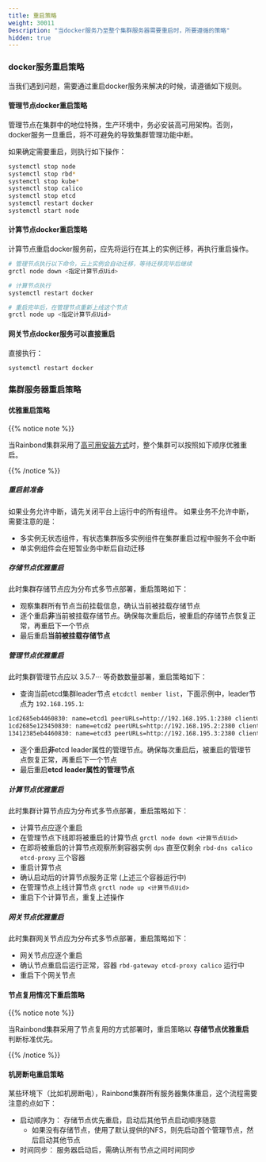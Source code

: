 ```yaml
---
title: 重启策略
weight: 30011
Description: "当docker服务乃至整个集群服务器需要重启时，所要遵循的策略"
hidden: true
---
```


### docker服务重启策略

当我们遇到问题，需要通过重启docker服务来解决的时候，请遵循如下规则。

#### 管理节点docker重启策略

管理节点在集群中的地位特殊，生产环境中，务必安装高可用架构。否则，docker服务一旦重启，将不可避免的导致集群管理功能中断。

如果确定需要重启，则执行如下操作：

```bash
systemctl stop node 
systemctl stop rbd*
systemctl stop kube*
systemctl stop calico 
systemctl stop etcd
systemctl restart docker
systemctl start node
```

#### 计算节点docker重启策略

计算节点重启docker服务前，应先将运行在其上的实例迁移，再执行重启操作。

```bash
# 管理节点执行以下命令，云上实例会自动迁移，等待迁移完毕后继续
grctl node down <指定计算节点Uid>

# 计算节点执行
systemctl restart docker

# 重启完毕后，在管理节点重新上线这个节点
grctl node up <指定计算节点Uid>
```

#### 网关节点docker服务可以直接重启

直接执行：

```bash
systemctl restart docker
```

### 集群服务器重启策略

#### 优雅重启策略

{{% notice note %}}

当Rainbond集群采用了[高可用安装方式](/docs/user-operations/install/install-base-ha/)时，整个集群可以按照如下顺序优雅重启。

{{% /notice %}}

##### 重启前准备

如果业务允许中断，请先关闭平台上运行中的所有组件。
如果业务不允许中断，需要注意的是：

- 多实例无状态组件，有状态集群版多实例组件在集群重启过程中服务不会中断
- 单实例组件会在短暂业务中断后自动迁移

##### 存储节点优雅重启

此时集群存储节点应为分布式多节点部署，重启策略如下：

- 观察集群所有节点当前挂载信息，确认当前被挂载存储节点
- 逐个重启**非**当前被挂载存储节点。确保每次重启后，被重启的存储节点恢复正常，再重启下一个节点
- 最后重启**当前被挂载存储节点**

##### 管理节点优雅重启

此时集群管理节点应以 3.5.7··· 等奇数数量部署，重启策略如下：

- 查询当前etcd集群leader节点 `etcdctl member list`，下面示例中，leader节点为 `192.168.195.1`:

```bash 
1cd2685eb4460830: name=etcd1 peerURLs=http://192.168.195.1:2380 clientURLs=http://192.168.195.1:2379,http://192.168.195.1:4001 isLeader=true
1cd2685e123450830: name=etcd2 peerURLs=http://192.168.195.2:2380 clientURLs=http://192.168.195.2:2379,http://192.168.195.2:4001 isLeader=false
13412385eb4460830: name=etcd3 peerURLs=http://192.168.195.3:2380 clientURLs=http://192.168.195.3:2379,http://192.168.195.3:4001 isLeader=false
```

- 逐个重启**非**etcd leader属性的管理节点。确保每次重启后，被重启的管理节点恢复正常，再重启下一个节点
- 最后重启**etcd leader属性的管理节点**

##### 计算节点优雅重启

此时集群计算节点应为分布式多节点部署，重启策略如下：

- 计算节点应逐个重启
- 在管理节点下线即将被重启的计算节点 `grctl node down <计算节点Uid> `
- 在即将被重启的计算节点观察所剩容器实例 `dps`  直至仅剩余 `rbd-dns calico etcd-proxy` 三个容器
- 重启计算节点
- 确认启动后的计算节点服务正常 (上述三个容器运行中)
- 在管理节点上线计算节点 `grctl node up <计算节点Uid>`
- 重启下个计算节点，重复上述操作

##### 网关节点优雅重启

此时集群网关节点应为分布式多节点部署，重启策略如下：

- 网关节点应逐个重启
- 确认节点重启后运行正常，容器 `rbd-gateway etcd-proxy calico` 运行中
- 重启下个网关节点

#### 节点复用情况下重启策略


{{% notice note %}}

当Rainbond集群采用了节点复用的方式部署时，重启策略以 **存储节点优雅重启** 判断标准优先。

{{% /notice %}}

#### 机房断电重启策略

某些环境下（比如机房断电），Rainbond集群所有服务器集体重启，这个流程需要注意的点如下：

- 启动顺序为： 存储节点优先重启，启动后其他节点启动顺序随意
    - 如果没有存储节点，使用了默认提供的NFS，则先启动首个管理节点，然后启动其他节点
- 时间同步： 服务器启动后，需确认所有节点之间时间同步